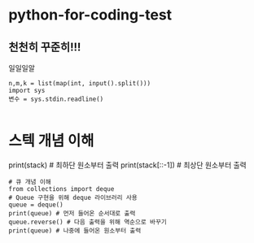 # python-for-coding-test
## 천천히 꾸준히!!!
일일일알
```
n,m,k = list(map(int, input().split()))
import sys
변수 = sys.stdin.readline()


```
# 스텍 개념 이해
print(stack) # 최하단 원소부터 출력
print(stack[::-1]) # 최상단 원소부터 출력


```
# 큐 개념 이해
from collections import deque
# Queue 구현을 위해 deque 라이브러리 사용
queue = deque()
print(queue) # 먼저 들어온 순서대로 출력
queue.reverse() # 다음 출력을 위해 역순으로 바꾸기
print(queue) # 나중에 들어온 원소부터 출력


